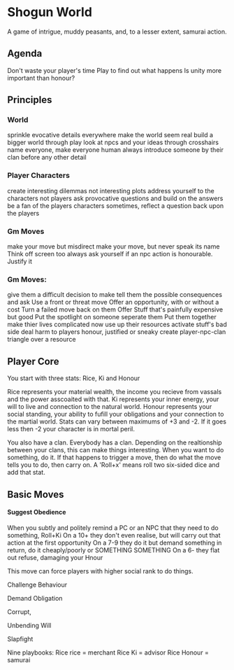 # Shogun World

A game of intrigue, muddy peasants, and, to a lesser extent, samurai action.


## Agenda
Don't waste your player's time
Play to find out what happens
Is unity more important than honour?


## Principles
### World
sprinkle evocative details everywhere 
make the world seem real
build a bigger world through play
look at npcs and your ideas through crosshairs
name everyone, make everyone human
always introduce someone by their clan before any other detail
### Player Characters
create interesting dilemmas not interesting plots
address yourself to the characters not players
ask provocative questions and build on the answers 
be a fan of the players characters 
sometimes, reflect a question back upon the players 
### Gm Moves
make your move but misdirect
make your move, but never speak its name
Think off screen too
always ask yourself if an npc action is honourable. Justify it



### Gm Moves:
give them a difficult decision to make
tell them the possible consequences and ask
Use a front or threat move
Offer an opportunity, with or without a cost
Turn a failed move back on them
Offer Stuff that's painfully expensive but good
Put the spotlight on someone
seperate them
Put them together 
make thier lives complicated now
use up their resources 
activate stuff's bad side
deal harm to players honour, justified or sneaky
create player-npc-clan triangle over a resource 

## Player Core 

You start with three stats: Rice, Ki and Honour

Rice represents your material wealth, the income you recieve from vassals and the power asscoaited with that.
Ki represents your inner energy, your will to live and connection to the natural world.
Honour represents your social standing, your ability to fufill your obligations and your connection to the martial world.
Stats can vary between maximums of +3 and -2. If it goes less then -2 your character is in mortal peril.

You also have a clan. Everybody has a clan. Depending on the realtionship between your clans, this can make things interesting.
When you want to do something, do it. If that happens to trigger a move, then do what the move tells you to do, then carry on. A 'Roll+x' means roll two six-sided dice and add that stat.


## Basic Moves

#### Suggest Obedience
When you subtly and politely remind a PC or an NPC that they need to do something, Roll+Ki
On a 10+ they don't even realise, but will carry out that action at the first opportunity
On a 7-9 they do it but demand something in return, do it cheaply/poorly or SOMETHING SOMETHING
On a 6- they flat out refuse, damaging your Hnour

This  move can force players with higher social rank to do things.


Challenge Behaviour

Demand Obligation

Corrupt, 

Unbending Will

Slapfight


Nine playbooks:
Rice rice = merchant
Rice Ki = advisor
Rice Honour = samurai 



